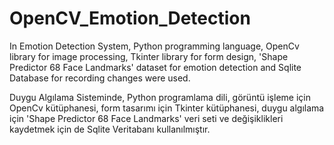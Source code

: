 # OpenCV_Emotion_Detection

In Emotion Detection System, Python programming language, OpenCv library for image processing, Tkinter library for form design, 'Shape Predictor 68 Face Landmarks' dataset for emotion detection and Sqlite Database for recording changes were used.


Duygu Algılama Sisteminde, Python programlama dili, görüntü işleme için OpenCv kütüphanesi, form tasarımı için Tkinter kütüphanesi, duygu algılama için 'Shape Predictor 68 Face Landmarks' veri seti ve değişiklikleri kaydetmek için de Sqlite Veritabanı kullanılmıştır.
